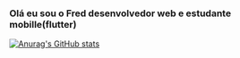 ### Olá eu sou o Fred desenvolvedor web e  estudante mobille(flutter)


[![Anurag's GitHub stats](https://github-readme-stats.vercel.app/api?username=Frednm1&count_private=true&show_icons=true)](https://github.com/Frenm1)
